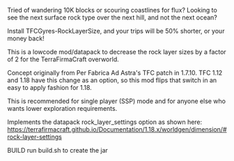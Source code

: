 Tried of wandering 10K blocks or scouring coastlines for flux? Looking to see the next surface rock type over the next hill, and not the next ocean?

Install TFCGyres-RockLayerSize, and your trips will be 50% shorter, or your money back!

This is a lowcode mod/datapack to decrease the rock layer sizes by a factor of 2 for the TerraFirmaCraft overworld.

Concept originally from Per Fabrica Ad Astra's TFC patch in 1.7.10. TFC 1.12 and 1.18 have this change as an option,
so this mod flips that switch in an easy to apply fashion for 1.18.

This is recommended for single player (SSP) mode and for anyone else who wants lower exploration requirements.

Implements the datapack rock_layer_settings option as shown here:  https://terrafirmacraft.github.io/Documentation/1.18.x/worldgen/dimension/#rock-layer-settings

BUILD
run build.sh to create the jar